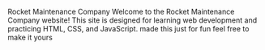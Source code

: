 Rocket Maintenance Company
Welcome to the Rocket Maintenance Company website! This site is designed for learning web development and practicing HTML, CSS, and JavaScript.
made this just for fun feel free to make it yours
